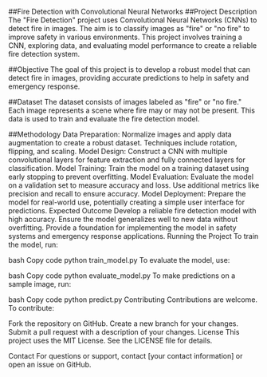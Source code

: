 ##Fire Detection with Convolutional Neural Networks
##Project Description
The "Fire Detection" project uses Convolutional Neural Networks (CNNs) to detect fire in images. The aim is to classify images as "fire" or "no fire" to improve safety in various environments. This project involves training a CNN, exploring data, and evaluating model performance to create a reliable fire detection system.

##Objective
The goal of this project is to develop a robust model that can detect fire in images, providing accurate predictions to help in safety and emergency response.

##Dataset
The dataset consists of images labeled as "fire" or "no fire." Each image represents a scene where fire may or may not be present. This data is used to train and evaluate the fire detection model.

##Methodology
Data Preparation: Normalize images and apply data augmentation to create a robust dataset. Techniques include rotation, flipping, and scaling.
Model Design: Construct a CNN with multiple convolutional layers for feature extraction and fully connected layers for classification.
Model Training: Train the model on a training dataset using early stopping to prevent overfitting.
Model Evaluation: Evaluate the model on a validation set to measure accuracy and loss. Use additional metrics like precision and recall to ensure accuracy.
Model Deployment: Prepare the model for real-world use, potentially creating a simple user interface for predictions.
Expected Outcome
Develop a reliable fire detection model with high accuracy.
Ensure the model generalizes well to new data without overfitting.
Provide a foundation for implementing the model in safety systems and emergency response applications.
Running the Project
To train the model, run:

bash
Copy code
python train_model.py
To evaluate the model, use:

bash
Copy code
python evaluate_model.py
To make predictions on a sample image, run:

bash
Copy code
python predict.py
Contributing
Contributions are welcome. To contribute:

Fork the repository on GitHub.
Create a new branch for your changes.
Submit a pull request with a description of your changes.
License
This project uses the MIT License. See the LICENSE file for details.

Contact
For questions or support, contact [your contact information] or open an issue on GitHub.

